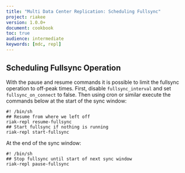 ```yaml
---
title: "Multi Data Center Replication: Scheduling Fullsync"
project: riakee
version: 1.0.0+
document: cookbook
toc: true
audience: intermediate
keywords: [mdc, repl]
---
```


## Scheduling Fullsync Operation
With the pause and resume commands it is possible to limit the fullsync operation to off-peak times. First, disable `fullsync_interval` and set `fullsync_on_connect` to false. Then using cron or similar execute the commands below at the start of the sync window:

    #! /bin/sh
    ## Resume from where we left off
    riak-repl resume-fullsync
    ## Start fullsync if nothing is running
    riak-repl start-fullsync

At the end of the sync window:

    #! /bin/sh
    ## Stop fullsync until start of next sync window
    riak-repl pause-fullsync
